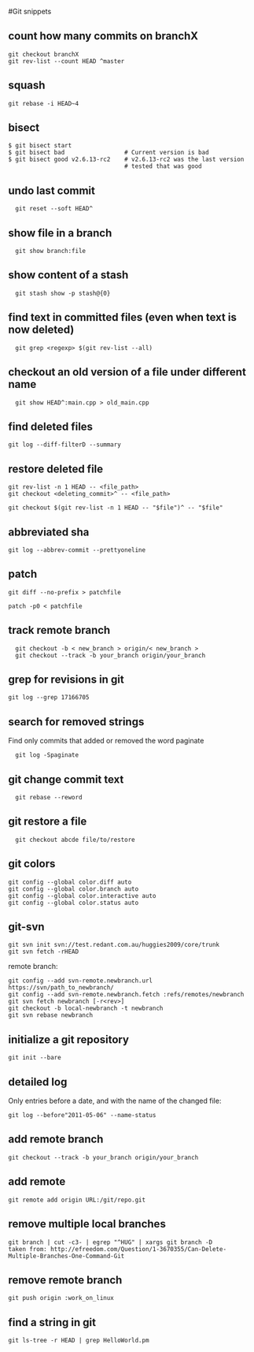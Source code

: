 #Git snippets

## count how many commits on branchX 
```
git checkout branchX
git rev-list --count HEAD ^master
```

## squash 
```
git rebase -i HEAD~4
```

## bisect 
```
$ git bisect start
$ git bisect bad                 # Current version is bad
$ git bisect good v2.6.13-rc2    # v2.6.13-rc2 was the last version
                                 # tested that was good
```

## undo last commit 
```
  git reset --soft HEAD^
```


## show file in a branch 
```
  git show branch:file
```

## show content of a stash 
```
  git stash show -p stash@{0}
```

## find text in committed files (even when text is now deleted) 
```
  git grep <regexp> $(git rev-list --all)
```

## checkout an old version of a file under different name 
```
  git show HEAD^:main.cpp > old_main.cpp
```

## find deleted files 
```
git log --diff-filterD --summary
```

## restore deleted file 
```
git rev-list -n 1 HEAD -- <file_path>
git checkout <deleting_commit>^ -- <file_path>

git checkout $(git rev-list -n 1 HEAD -- "$file")^ -- "$file"
```

## abbreviated sha 
```
git log --abbrev-commit --prettyoneline
```

## patch 
```
git diff --no-prefix > patchfile
```

```
patch -p0 < patchfile
```

## track remote branch 
```
  git checkout -b < new_branch > origin/< new_branch >
  git checkout --track -b your_branch origin/your_branch
```

## grep for revisions in git 
```
git log --grep 17166705
```

## search for removed strings 
Find only commits that added or removed the word paginate
```
  git log -Spaginate
```

## git change commit text 
```
  git rebase --reword
```

## git restore a file 
```
  git checkout abcde file/to/restore
```

## git colors 
```
git config --global color.diff auto
git config --global color.branch auto
git config --global color.interactive auto
git config --global color.status auto
```

## git-svn 
```
git svn init svn://test.redant.com.au/huggies2009/core/trunk
git svn fetch -rHEAD
```


remote branch:
```
git config --add svn-remote.newbranch.url https://svn/path_to_newbranch/
git config --add svn-remote.newbranch.fetch :refs/remotes/newbranch
git svn fetch newbranch [-r<rev>]
git checkout -b local-newbranch -t newbranch
git svn rebase newbranch
```


## initialize a git repository 
```
git init --bare
```


## detailed log 
Only entries before a date, and with the name of the changed file:
```
git log --before"2011-05-06" --name-status
```

## add remote branch 
```
git checkout --track -b your_branch origin/your_branch
```

## add remote 
```
git remote add origin URL:/git/repo.git
```


## remove multiple local branches 
```
git branch | cut -c3- | egrep "^HUG" | xargs git branch -D
taken from: http://efreedom.com/Question/1-3670355/Can-Delete-Multiple-Branches-One-Command-Git
```


## remove remote branch 
```
git push origin :work_on_linux
```

## find a string in git 
```
git ls-tree -r HEAD | grep HelloWorld.pm
```
